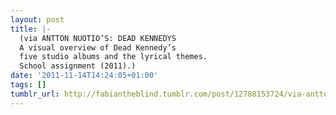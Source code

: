 ```yaml
---
layout: post
title: |-
  (via ANTTON NUOTIO’S: DEAD KENNEDYS
  A visual overview of Dead Kennedy’s
  five studio albums and the lyrical themes.
  School assignment (2011).)
date: '2011-11-14T14:24:05+01:00'
tags: []
tumblr_url: http://fabiantheblind.tumblr.com/post/12788153724/via-antton-nuotios-dead-kennedys-a-visual
---
```

